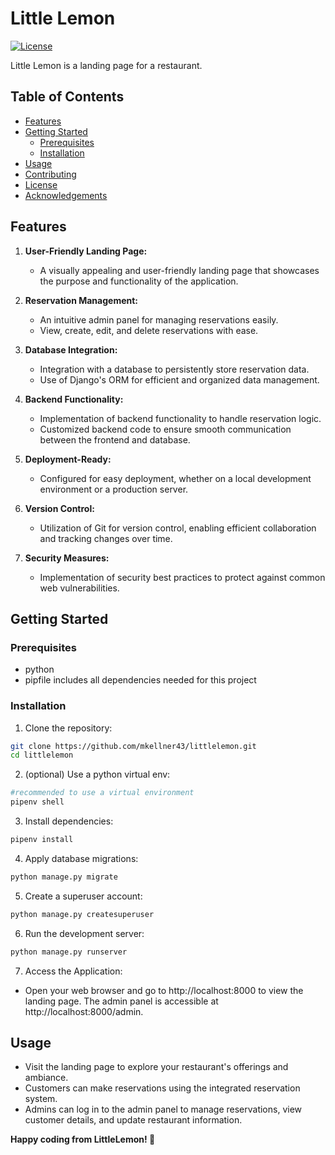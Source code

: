 # Little Lemon

[![License](https://img.shields.io/badge/license-MIT-blue.svg)](https://opensource.org/licenses/MIT)

Little Lemon is a landing page for a restaurant.

## Table of Contents

- [Features](#features)
- [Getting Started](#getting-started)
  - [Prerequisites](#prerequisites)
  - [Installation](#installation)
- [Usage](#usage)
- [Contributing](#contributing)
- [License](#license)
- [Acknowledgements](#acknowledgements)

## Features

1. **User-Friendly Landing Page:**
   - A visually appealing and user-friendly landing page that showcases the purpose and functionality of the application.

2. **Reservation Management:**
   - An intuitive admin panel for managing reservations easily.
   - View, create, edit, and delete reservations with ease.

3. **Database Integration:**
   - Integration with a database to persistently store reservation data.
   - Use of Django's ORM for efficient and organized data management.

4. **Backend Functionality:**
   - Implementation of backend functionality to handle reservation logic.
   - Customized backend code to ensure smooth communication between the frontend and database.

5. **Deployment-Ready:**
   - Configured for easy deployment, whether on a local development environment or a production server.

6. **Version Control:**
    - Utilization of Git for version control, enabling efficient collaboration and tracking changes over time.

7. **Security Measures:**
    - Implementation of security best practices to protect against common web vulnerabilities.


## Getting Started

### Prerequisites

- python
- pipfile includes all dependencies needed for this project

### Installation

1. Clone the repository:

```bash
git clone https://github.com/mkellner43/littlelemon.git
cd littlelemon
```

2. (optional) Use a python virtual env:

```bash
#recommended to use a virtual environment
pipenv shell

```

3. Install dependencies:
```bash
pipenv install
```

4. Apply database migrations:
```bash
python manage.py migrate
```

5. Create a superuser account:
```bash
python manage.py createsuperuser
```

6. Run the development server:
```bash
python manage.py runserver
```

7. Access the Application:
- Open your web browser and go to http://localhost:8000 to view the landing page. The admin panel is accessible at http://localhost:8000/admin.

## Usage
- Visit the landing page to explore your restaurant's offerings and ambiance.
- Customers can make reservations using the integrated reservation system.
- Admins can log in to the admin panel to manage reservations, view customer details, and update restaurant information.

**Happy coding from LittleLemon! 🍋**